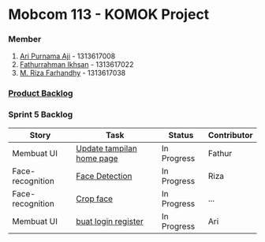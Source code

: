 # Mobcom 113 - KOMOK Project

### Member
1. [Ari Purnama Aji](https://github.com/AriPurnamaAji) - 1313617008
2. [Fathurrahman Ikhsan](https://github.com/rubischoco) - 1313617022
3. [M. Riza Farhandhy](https://github.com/MRizaF) - 1313617038

### [Product Backlog](https://docs.google.com/spreadsheets/d/1FXyzIFm2AvV1hARPRN1fpMccrpSSxL1ATb-We1RKoMg/edit?usp=sharing)

### Sprint 5 Backlog

| Story | Task | Status | Contributor |
|-------|------|--------|-------------|
| Membuat UI | [Update tampilan home page](https://github.com/rubischoco/KOMOKProject/issues/7) | In Progress | Fathur |
| Face-recognition | [Face Detection](https://github.com/rubischoco/KOMOKProject/issues/11) | In Progress | Riza |
| Face-recognition | [Crop face](https://github.com/rubischoco/KOMOKProject/issues/12) | In Progress | ... |
| Membuat UI | [buat login register](https://github.com/rubischoco/KOMOKProject/issues/10) | In Progress | Ari |


